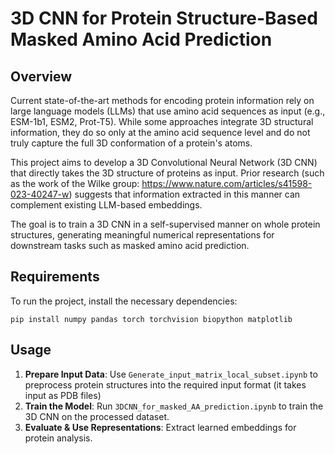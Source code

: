 # 3D CNN for Protein Structure-Based Masked Amino Acid Prediction

## Overview

Current state-of-the-art methods for encoding protein information rely on large language models (LLMs) that use amino acid sequences as input (e.g., ESM-1b1, ESM2, Prot-T5). While some approaches integrate 3D structural information, they do so only at the amino acid sequence level and do not truly capture the full 3D conformation of a protein's atoms.

This project aims to develop a 3D Convolutional Neural Network (3D CNN) that directly takes the 3D structure of proteins as input. Prior research (such as the work of the Wilke group: https://www.nature.com/articles/s41598-023-40247-w) suggests that information extracted in this manner can complement existing LLM-based embeddings.

The goal is to train a 3D CNN in a self-supervised manner on whole protein structures, generating meaningful numerical representations for downstream tasks such as masked amino acid prediction.

## Requirements

To run the project, install the necessary dependencies:

```
pip install numpy pandas torch torchvision biopython matplotlib
```

## Usage

1. **Prepare Input Data**: Use `Generate_input_matrix_local_subset.ipynb` to preprocess protein structures into the required input format (it takes input as PDB files)
2. **Train the Model**: Run `3DCNN_for_masked_AA_prediction.ipynb` to train the 3D CNN on the processed dataset.
3. **Evaluate & Use Representations**: Extract learned embeddings for protein analysis.
